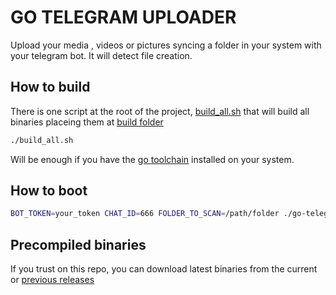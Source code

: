 # GO TELEGRAM UPLOADER

Upload your media , videos or pictures syncing a folder in your system with your telegram bot.
It will detect file creation.

## How to build
There is one script at the root of the project, [build_all.sh](build_all.sh) that will build all binaries placeing them 
at [build folder](build)
```bash
./build_all.sh
```
Will be enough if you have the [go toolchain](https://golang.org/doc/install) installed on your system.

## How to boot
```bash
BOT_TOKEN=your_token CHAT_ID=666 FOLDER_TO_SCAN=/path/folder ./go-telegram-uploader  
```
## Precompiled binaries
If you trust on this repo, you can download latest binaries from the current or [previous releases](https://github.com/eloylp/go-telegram-uploader/releases)